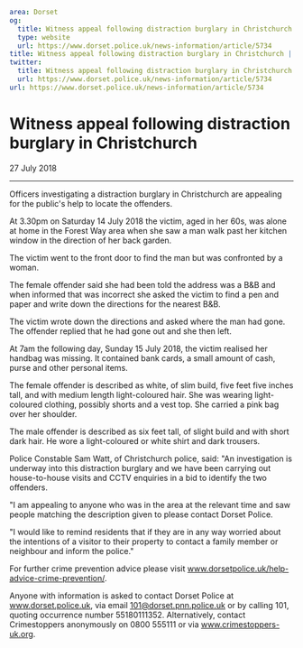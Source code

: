 ```yaml
area: Dorset
og:
  title: Witness appeal following distraction burglary in Christchurch
  type: website
  url: https://www.dorset.police.uk/news-information/article/5734
title: Witness appeal following distraction burglary in Christchurch |
twitter:
  title: Witness appeal following distraction burglary in Christchurch
  url: https://www.dorset.police.uk/news-information/article/5734
url: https://www.dorset.police.uk/news-information/article/5734
```

# Witness appeal following distraction burglary in Christchurch

27 July 2018

* * *

Officers investigating a distraction burglary in Christchurch are appealing for the public's help to locate the offenders.

At 3.30pm on Saturday 14 July 2018 the victim, aged in her 60s, was alone at home in the Forest Way area when she saw a man walk past her kitchen window in the direction of her back garden.

The victim went to the front door to find the man but was confronted by a woman.

The female offender said she had been told the address was a B&B and when informed that was incorrect she asked the victim to find a pen and paper and write down the directions for the nearest B&B.

The victim wrote down the directions and asked where the man had gone. The offender replied that he had gone out and she then left.

At 7am the following day, Sunday 15 July 2018, the victim realised her handbag was missing. It contained bank cards, a small amount of cash, purse and other personal items.

The female offender is described as white, of slim build, five feet five inches tall, and with medium length light-coloured hair. She was wearing light-coloured clothing, possibly shorts and a vest top. She carried a pink bag over her shoulder.

The male offender is described as six feet tall, of slight build and with short dark hair. He wore a light-coloured or white shirt and dark trousers.

Police Constable Sam Watt, of Christchurch police, said: "An investigation is underway into this distraction burglary and we have been carrying out house-to-house visits and CCTV enquiries in a bid to identify the two offenders.

"I am appealing to anyone who was in the area at the relevant time and saw people matching the description given to please contact Dorset Police.

"I would like to remind residents that if they are in any way worried about the intentions of a visitor to their property to contact a family member or neighbour and inform the police."

For further crime prevention advice please visit www.dorsetpolice.uk/help-advice-crime-prevention/.

Anyone with information is asked to contact Dorset Police at www.dorset.police.uk, via email 101@dorset.pnn.police.uk or by calling 101, quoting occurrence number 55180111352. Alternatively, contact Crimestoppers anonymously on 0800 555111 or via www.crimestoppers-uk.org.
